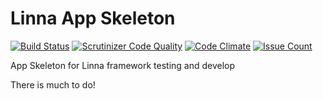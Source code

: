 # Linna App Skeleton
[![Build Status](https://scrutinizer-ci.com/g/s3b4stian/app/badges/build.png?b=master)](https://scrutinizer-ci.com/g/s3b4stian/app/build-status/master)
[![Scrutinizer Code Quality](https://scrutinizer-ci.com/g/s3b4stian/app/badges/quality-score.png?b=master)](https://scrutinizer-ci.com/g/s3b4stian/app/?branch=master)
[![Code Climate](https://codeclimate.com/github/s3b4stian/app/badges/gpa.svg)](https://codeclimate.com/github/s3b4stian/app)
[![Issue Count](https://codeclimate.com/github/s3b4stian/app/badges/issue_count.svg)](https://codeclimate.com/github/s3b4stian/app)

App Skeleton for Linna framework testing and develop

There is much to do!
